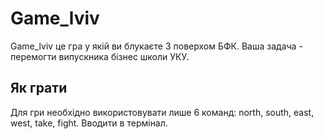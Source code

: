# Game_lviv

Game_lviv це гра у якій ви блукаєте 3 поверхом БФК.
Ваша задача - перемогти випускника бізнес школи УКУ.

## Як грати

Для гри необхідно використовувати лише 6 команд:
north, south, east, west, take, fight.
Вводити в термінал.


